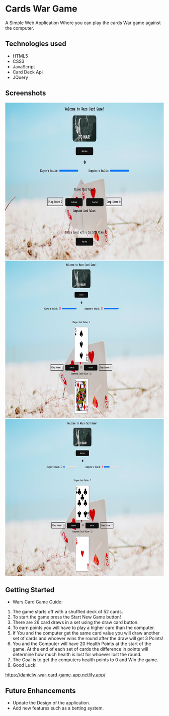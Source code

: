# Cards War Game

A Simple Web Application Where you can play the cards War game against the computer.

## Technologies used
- HTML5
- CSS3
- JavaScript
- Card Deck Api
- JQuery

## Screenshots
<img src="/images/screenshot1WarGame.jpg" width="1000" height="500">
<img src="/images/screenshot2WarGame.jpg" width="1000" height="500">
<img src="/images/screenshot3WarGame.jpg" width="1000" height="500">


## Getting Started
 - Wars Card Game Guide:            
1. The game starts off with a shuffled deck of 52 cards.
2. To start the game press the Start New Game button!
3. There are 26 card draws in a set using the draw card button.
4. To earn points you will have to play a higher card than the computer.
5. If You and the computer get the same card value you will draw another set of cards and whoever wins the round after the draw will get 3 Points!
6. You and the Computer will have 20 Health Points at the start of the game. At the end of each set of cards the difference in points will determine how much health is lost for whoever lost the round.
7. The Goal is to get the computers health points to 0 and Win the game.
8. Good Luck!
            
  https://danielw-war-card-game-app.netlify.app/

## Future Enhancements
- Update the Design of the application.
- Add new features such as a betting system.
